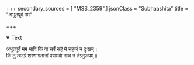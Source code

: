 +++
secondary_sources = [ "MSS_2359",]
jsonClass = "Subhaashita"
title = "अभूतपूर्वं मम"

+++

<details open><summary>Text</summary>

अभूतपूर्वं मम भावि किं वा सर्वं सहे मे सहजं च दुःखम्।  
किं तु त्वदग्रे शरणागतानां पराभवो नाथ न तेऽनुरूपम्॥
</details>
